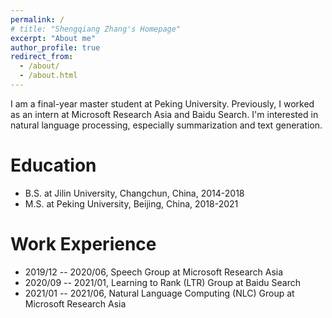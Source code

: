 ```yaml
---
permalink: /
# title: "Shengqiang Zhang's Homepage"
excerpt: "About me"
author_profile: true
redirect_from: 
  - /about/
  - /about.html
---
```


I am a final-year master student at Peking University.
Previously, I worked as an intern at Microsoft Research Asia and Baidu Search.
I'm interested in natural language processing, especially summarization and text generation.

# Education
* B.S. at Jilin University, Changchun, China, 2014-2018
* M.S. at Peking University, Beijing, China, 2018-2021


# Work Experience
* 2019/12 -- 2020/06, Speech Group at Microsoft Research Asia
* 2020/09 -- 2021/01, Learning to Rank (LTR) Group at Baidu Search
* 2021/01 -- 2021/06, Natural Language Computing (NLC) Group at Microsoft Research Asia
  